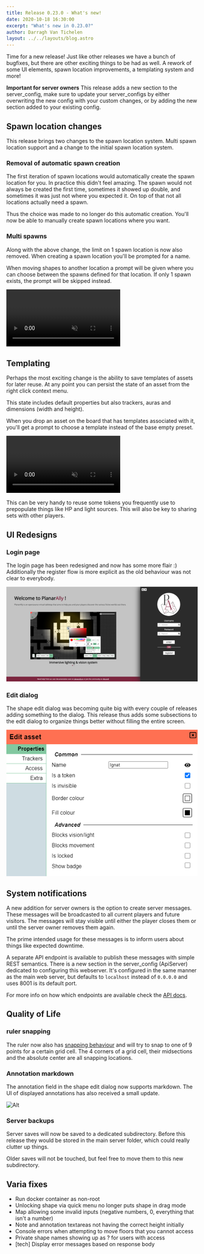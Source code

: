 ```yaml
---
title: Release 0.23.0 - What's new!
date: 2020-10-18 16:30:00
excerpt: "What's new in 0.23.0?"
author: Darragh Van Tichelen
layout: ../../layouts/blog.astro
---
```


Time for a new release! Just like other releases we have a bunch of bugfixes, but there are other exciting things to be had as well.
A rework of some UI elements, spawn location improvements, a templating system and more!

**Important for server owners** This release adds a new section to the server_config, make sure to update your server_configs by either overwriting the new config with your custom changes, or by adding the new section added to your existing config.

## Spawn location changes

This release brings two changes to the spawn location system. Multi spawn location support and a change to the initial spawn location system.

### Removal of automatic spawn creation

The first iteration of spawn locations would automatically create the spawn location for you.
In practice this didn't feel amazing. The spawn would not always be created the first time,
sometimes it showed up double, and sometimes it was just not where you expected it.
On top of that not all locations actually need a spawn.

Thus the choice was made to no longer do this automatic creation.
You'll now be able to manually create spawn locations where you want.

### Multi spawns

Along with the above change, the limit on 1 spawn location is now also removed.
When creating a spawn location you'll be prompted for a name.

When moving shapes to another location a prompt will be given where you can choose between the spawns defined for that location.
If only 1 spawn exists, the prompt will be skipped instead.

<video autoplay loop muted style="max-width: 680px;">
   <source src="/blog/release-0.23/spawn.webm" type="video/webm">
   <source src="/blog/release-0.23/spawn.mp4" type="video/mp4">
</video>

## Templating

Perhaps the most exciting change is the ability to save templates of assets for later reuse.
At any point you can persist the state of an asset from the right click context menu.

This state includes default properties but also trackers, auras and dimensions (width and height).

When you drop an asset on the board that has templates associated with it, you'll get a prompt to choose a template instead of the base empty preset.

<video autoplay loop muted style="max-width: 680px;">
   <source src="/blog/release-0.23/templates.webm" type="video/webm">
   <source src="/blog/release-0.23/templates.mp4" type="video/mp4">
</video>

This can be very handy to reuse some tokens you frequently use to prepopulate things like HP and light sources.
This will also be key to sharing sets with other players.

## UI Redesigns

### Login page

The login page has been redesigned and now has some more flair :)
Additionally the register flow is more explicit as the old behaviour was not clear to everybody.

![Alt](../learn/_out-of-game/login.png)

### Edit dialog

The shape edit dialog was becoming quite big with every couple of releases adding something to the dialog.
This release thus adds some subsections to the edit dialog to organize things better without filling the entire screen.

![Alt](../docs/dm/assets/edit-asset-properties.png)

## System notifications

A new addition for server owners is the option to create server messages.
These messages will be broadcasted to all current players and future visitors.
The messages will stay visible until either the player closes them or until the server owner removes them again.

The prime intended usage for these messages is to inform users about things like expected downtime.

A separate API endpoint is available to publish these messages with simple REST semantics.
There is a new section in the server_config (ApiServer) dedicated to configuring this webserver.
It's configured in the same manner as the main web server, but defaults to `localhost` instead of `0.0.0.0`
and uses 8001 is its default port.

For more info on how which endpoints are available check the [API docs](/docs/server/api/).

## Quality of Life

### ruler snapping

The ruler now also has [snapping behaviour](/docs/game/snapping/) and will try to snap to one of 9 points for a certain grid cell.
The 4 corners of a grid cell, their midsections and the absolute center are all snapping locations.

### Annotation markdown

The annotation field in the shape edit dialog now supports markdown.
The UI of displayed annotations has also received a small update.

![Alt](/blog/release-0.23/annotations.png)

### Server backups

Server saves will now be saved to a dedicated subdirectory.
Before this release they would be stored in the main server folder,
which could really clutter up things.

Older saves will not be touched, but feel free to move them to this new subdirectory.

## Varia fixes

-   Run docker container as non-root
-   Unlocking shape via quick menu no longer puts shape in drag mode
-   Map allowing some invalid inputs (negative numbers, 0, everything that isn't a number)
-   Note and annotation textareas not having the correct height initially
-   Console errors when attempting to move floors that you cannot access
-   Private shape names showing up as ? for users with access
-   [tech] Display error messages based on response body
